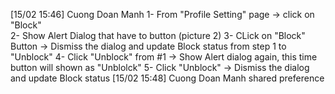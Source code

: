 [15/02 15:46] Cuong Doan Manh
1- From "Profile Setting" page -> click on "Block"  
2- Show Alert Dialog that have to button (picture 2) 
3- CLick on "Block" Button -> Dismiss the dialog and update Block status from step 1 to "Unblock"
4- Click "Unblock" from #1 -> Show Alert dialog again, this time button will shown as "Unblolck"
5- Click "Unblock" -> Dismiss the dialog and update Block status
[15/02 15:48] Cuong Doan Manh
shared preference
